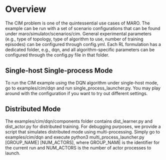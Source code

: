 # Overview

The CIM problem is one of the quintessential use cases of MARO. The example can
be run with a set of scenario configurations that can be found under
maro/simulator/scenarios/cim. General experimental parameters (e.g., type of
topology, type of algorithm to use, number of training episodes) can be configured
through config.yml. Each RL formulation has a dedicated folder, e.g., dqn, and
all algorithm-specific parameters can be configured through
the config.py file in that folder.

## Single-host Single-process Mode

To run the CIM example using the DQN algorithm under single-host mode, go to
examples/cim/dqn and run single_process_launcher.py. You may play around with
the configuration if you want to try out different settings.

## Distributed Mode

The examples/cim/dqn/components folder contains dist_learner.py and dist_actor.py
for distributed training. For debugging purposes, we provide a script that
simulates distributed mode using multi-processing. Simply go to examples/cim/dqn
and execute python3 multi_process_launcher.py \[GROUP_NAME\] \[NUM_ACTORS\], where 
GROUP_NAME is the identifier for the current run and NUM_ACTORS is the number of actor 
processes to launch.  
